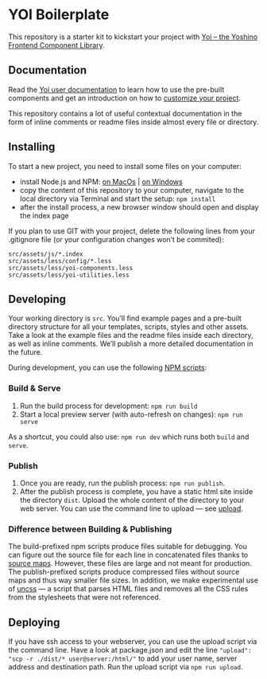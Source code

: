 # YOI Boilerplate

This repository is a starter kit to kickstart your project with [Yoi – the Yoshino Frontend Component Library](https://github.com/yoshino-digital/yoi).

## Documentation

Read the [Yoi user documentation](https://yoshino-digital.github.io/yoi/start/) to learn how to use the pre-built components and get an introduction on how to [customize your project](https://yoshino-digital.github.io/yoi/start/customizing.html).

This repository contains a lot of useful contextual documentation in the form of inline comments or readme files inside almost every file or directory.

## Installing

To start a new project, you need to install some files on your computer:

- install Node.js and NPM: [on MacOs](https://treehouse.github.io/installation-guides/mac/node-mac.html) | [on Windows](https://treehouse.github.io/installation-guides/windows/node-windows.html)
- copy the content of this repository to your computer, navigate to the local directory via Terminal and start the setup: `npm install`
- after the install process, a new browser window should open and display the index page

If you plan to use GIT with your project, delete the following lines from your .gitignore file (or your configuration changes won’t be commited):

    src/assets/js/*.index
    src/assets/less/config/*.less
    src/assets/less/yoi-components.less
    src/assets/less/yoi-utilities.less

## Developing

Your working directory is `src`. You’ll find example pages and a pre-built directory structure for all your templates, scripts, styles and other assets. Take a look at the example files and the readme files inside each directory, as well as inline comments. We’ll publish a more detailed documentation in the future.

During development, you can use the following [NPM scripts](https://docs.npmjs.com/misc/scripts):

### Build & Serve

1. Run the build process for development: `npm run build`
2. Start a local preview server (with auto-refresh on changes): `npm run serve`

As a shortcut, you could also use: `npm run dev` which runs both `build` and `serve`.

### Publish

1. Once you are ready, run the publish process: `npm run publish`.
2. After the publish process is complete, you have a static html site inside the directory `dist`. Upload the whole content of the directory to your web server. You can use the command line to upload &mdash; see [upload](#deploying).

### Difference between Building & Publishing

The build-prefixed npm scripts produce files suitable for debugging. You can figure out the source file for each line in concatenated files thanks to [source maps](http://blog.teamtreehouse.com/introduction-source-maps). However, these files are large and not meant for production.
The publish-prefixed scripts produce compressed files without source maps and thus way smaller file sizes. In addition, we make experimental use of [uncss](https://github.com/giakki/uncss) &mdash; a script that parses HTML files and removes all the CSS rules from the stylesheets that were not referenced.

## Deploying

If you have ssh access to your webserver, you can use the upload script via the command line. Have a look at package.json and edit the line `"upload": "scp -r ./dist/* user@server:/html/"` to add your user name, server address and destination path. Run the upload script via `npm run upload`.